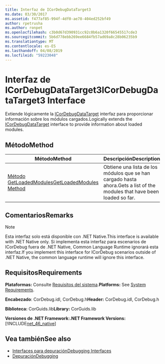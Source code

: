 ```yaml
---
title: Interfaz de ICorDebugDataTarget3
ms.date: 03/30/2017
ms.assetid: f477af85-994f-4df0-ae78-404ed252bf49
author: rpetrusha
ms.author: ronpet
ms.openlocfilehash: c3b0d67d390931cc92c0b6a1320f66545517cde3
ms.sourcegitcommit: 5b6d778ebb269ee6684fb57ad69a8c28b06235b9
ms.translationtype: MT
ms.contentlocale: es-ES
ms.lasthandoff: 04/08/2019
ms.locfileid: "59223048"
---
```

# <a name="icordebugdatatarget3-interface"></a><span data-ttu-id="3d58e-102">Interfaz de ICorDebugDataTarget3</span><span class="sxs-lookup"><span data-stu-id="3d58e-102">ICorDebugDataTarget3 Interface</span></span>
<span data-ttu-id="3d58e-103">Extiende lógicamente la [ICorDebugDataTarget](../../../../docs/framework/unmanaged-api/debugging/icordebugdatatarget-interface.md) interfaz para proporcionar información sobre los módulos cargados.</span><span class="sxs-lookup"><span data-stu-id="3d58e-103">Logically extends the [ICorDebugDataTarget](../../../../docs/framework/unmanaged-api/debugging/icordebugdatatarget-interface.md) interface to provide information about loaded modules.</span></span>  
  
## <a name="method"></a><span data-ttu-id="3d58e-104">Método</span><span class="sxs-lookup"><span data-stu-id="3d58e-104">Method</span></span>  
  
|<span data-ttu-id="3d58e-105">Método</span><span class="sxs-lookup"><span data-stu-id="3d58e-105">Method</span></span>|<span data-ttu-id="3d58e-106">Descripción</span><span class="sxs-lookup"><span data-stu-id="3d58e-106">Description</span></span>|  
|------------|-----------------|  
|[<span data-ttu-id="3d58e-107">Método GetLoadedModules</span><span class="sxs-lookup"><span data-stu-id="3d58e-107">GetLoadedModules Method</span></span>](../../../../docs/framework/unmanaged-api/debugging/icordebugdatatarget3-getloadedmodules-method.md)|<span data-ttu-id="3d58e-108">Obtiene una lista de los módulos que se han cargado hasta ahora.</span><span class="sxs-lookup"><span data-stu-id="3d58e-108">Gets a list of the modules that have been loaded so far.</span></span>|  
  
## <a name="remarks"></a><span data-ttu-id="3d58e-109">Comentarios</span><span class="sxs-lookup"><span data-stu-id="3d58e-109">Remarks</span></span>  
  
> [!NOTE]
>  <span data-ttu-id="3d58e-110">Esta interfaz solo está disponible con .NET Native.</span><span class="sxs-lookup"><span data-stu-id="3d58e-110">This interface is available with .NET Native only.</span></span> <span data-ttu-id="3d58e-111">Si implementa esta interfaz para escenarios de ICorDebug fuera de .NET Native, Common Language Runtime ignorará esta interfaz.</span><span class="sxs-lookup"><span data-stu-id="3d58e-111">If you implement this interface for ICorDebug scenarios outside of .NET Native, the common language runtime will ignore this interface.</span></span>  
  
## <a name="requirements"></a><span data-ttu-id="3d58e-112">Requisitos</span><span class="sxs-lookup"><span data-stu-id="3d58e-112">Requirements</span></span>  
 <span data-ttu-id="3d58e-113">**Plataformas:** Consulte [Requisitos del sistema](../../../../docs/framework/get-started/system-requirements.md).</span><span class="sxs-lookup"><span data-stu-id="3d58e-113">**Platforms:** See [System Requirements](../../../../docs/framework/get-started/system-requirements.md).</span></span>  
  
 <span data-ttu-id="3d58e-114">**Encabezado**: CorDebug.idl, CorDebug.h</span><span class="sxs-lookup"><span data-stu-id="3d58e-114">**Header:** CorDebug.idl, CorDebug.h</span></span>  
  
 <span data-ttu-id="3d58e-115">**Biblioteca:** CorGuids.lib</span><span class="sxs-lookup"><span data-stu-id="3d58e-115">**Library:** CorGuids.lib</span></span>  
  
 **<span data-ttu-id="3d58e-116">Versiones de .NET Framework:</span><span class="sxs-lookup"><span data-stu-id="3d58e-116">.NET Framework Versions:</span></span>** [!INCLUDE[net_46_native](../../../../includes/net-46-native-md.md)]  
  
## <a name="see-also"></a><span data-ttu-id="3d58e-117">Vea también</span><span class="sxs-lookup"><span data-stu-id="3d58e-117">See also</span></span>

- [<span data-ttu-id="3d58e-118">Interfaces para depuración</span><span class="sxs-lookup"><span data-stu-id="3d58e-118">Debugging Interfaces</span></span>](../../../../docs/framework/unmanaged-api/debugging/debugging-interfaces.md)
- [<span data-ttu-id="3d58e-119">Depuración</span><span class="sxs-lookup"><span data-stu-id="3d58e-119">Debugging</span></span>](../../../../docs/framework/unmanaged-api/debugging/index.md)
